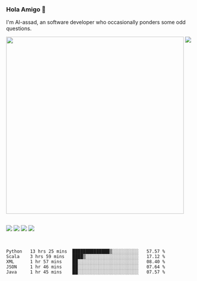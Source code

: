### Hola Amigo 🤣   

I'm Al-assad, an software developer who occasionally ponders some odd questions.  
 
<div>
  <img src="https://github-readme-stats.vercel.app/api?username=al-assad&show_icons=true" align="top" style="display: inline-block;" width="480"/>
  <img src="https://github-readme-stats.vercel.app/api/top-langs/?username=al-assad&hide=css,html&langs_count=8&layout=compact" align="top" style="display: inline-block;"/>
</div>
<br/>

<!--
<div>
  <img src="https://github4life.herokuapp.com/al-assad.gif?z=6" align="middle" />
</div>
-->

<a href="https://twitter.com/Alassad_dev"><img src="https://img.shields.io/badge/Twitter-@Alassad__dev-blue?style=flat&logo=twitter" /></a>
<a href="https://t.me/alassad_dev"><img src="https://img.shields.io/badge/Telegram-@alassad__dev-orange?style=flat&logo=telegram" /></a>
<a href="https://yulinying.notion.site"><img src="https://img.shields.io/badge/Notion-Al--assad's_Blog-red?style=flat&logo=notion" /></a>
<a href="https://yulinying.notion.site/Notes-0dbfb98e35034fd5ba4a21cea8006145"><img src="https://img.shields.io/badge/Notion-Al--assad's_Note-yellow?style=flat&logo=notion" /></a>

<br>

<!--START_SECTION:waka-->
```text
Python   13 hrs 25 mins  ██████████████▒░░░░░░░░░░   57.57 % 
Scala    3 hrs 59 mins   ████▒░░░░░░░░░░░░░░░░░░░░   17.12 % 
XML      1 hr 57 mins    ██░░░░░░░░░░░░░░░░░░░░░░░   08.40 % 
JSON     1 hr 46 mins    ██░░░░░░░░░░░░░░░░░░░░░░░   07.64 % 
Java     1 hr 45 mins    ██░░░░░░░░░░░░░░░░░░░░░░░   07.57 % 
```
<!--END_SECTION:waka-->

<br>
